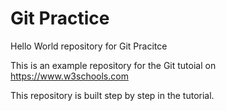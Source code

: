 # Git Practice
Hello World repository for Git Pracitce

This is an example repository for the Git tutoial on https://www.w3schools.com

This repository is built step by step in the tutorial.